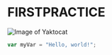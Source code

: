 # FIRSTPRACTICE
![Image of Yaktocat](https://octodex.github.com/images/yaktocat.png)
``` javascript
var myVar = "Hello, world!";
```
